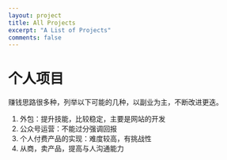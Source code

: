 ```yaml
---
layout: project
title: All Projects
excerpt: "A List of Projects"
comments: false
---
```

# 个人项目 
赚钱思路很多种，列举以下可能的几种，以副业为主，不断改进更迭。

1. 外包：提升技能，比较稳定，主要是网站的开发
2. 公众号运营：不能过分强调回报
3. 个人付费产品的实现：难度较高，有挑战性
4. 从商，卖产品，提高与人沟通能力